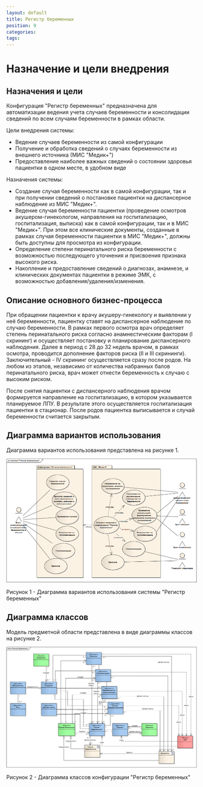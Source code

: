 ```yaml
---
layout: default
title: Регистр беременных
position: 9
categories: 
tags: 
---
```


# Назначение и цели внедрения

## Назначения и цели

Конфигурация "Регистр беременных" предназначена для автоматизации ведения учета случаев беременности и консолидации сведений по всем случаям беременности в рамках области.

Цели внедрения системы:

* Ведение случаев беременности из самой конфигурации
* Получение и обработка сведений о случаях беременности из внешнего источника (МИС "Медик+")
* Предоставление наиболее важных сведений о состоянии здоровья пациентки в одном месте, в удобном виде

Назначения системы:

* Создание случая беременности как в самой конфигурации, так и при получении сведений о постановке пациентки на диспансерное наблюдение из МИС "Медик+".
* Ведение случая беременности пациентки (проведение осмотров акушером-гинекологом, направления на госпитализацию, госпитализация, выписка) как в самой конфигурации, так и в МИС "Медик+". При этом все клинические документы, созданные в рамках случая беременности пациентки в МИС "Медик+", должны быть доступны для просмотра из конфигурации.
* Определение степени перинатального риска беременности с возможностью последующего уточнения и присвоения признака высокого риска.
* Накопление и предоставление сведений о диагнозах, анамнезе, и клинических документах пациентки в режиме ЭМК, с возможностью добавления/удаления/изменения. 

## Описание основного бизнес-процесса

При обращении пациентки к врачу акушеру-гинекологу и выявлении у неё беременности, пациентку ставят на диспансерное наблюдение по случаю беременности. В рамках первого осмотра врач определяет степень перинатального риска согласно анамнестическим факторам (I скрининг) и осуществляет постановку и планирование диспансерного наблюдения. Далее в период с 28 до 32 недель врачом, в рамках осмотра, проводится дополнение факторов риска (II и III скрининги). Заключительный - IV скрининг осуществляется сразу после родов. На любом из этапов, независимо от количества набранных балов перинатального риска, врач может отнести беременность к случаю с высоким риском.

После снятия пациентки с диспансерного наблюдения врачом формируется направление на госпитализацию, в котором указывается планируемое ЛПУ. В результате этого осуществляется госпитализация пациентки в стационар. После родов пациентка выписывается и случай беременности считается закрытым. 

## Диаграмма вариантов использования

Диаграмма вариантов использования представлена на рисунке 1.

![](Sistema-Reestr-beremennykh.png)

Рисунок 1 - Диаграмма вариантов использования системы "Регистр беременных"

## Диаграмма классов

Модель предметной области представлена в виде диаграммы классов на рисунке 2.

![](Registr-beremennykh.png)

Рисунок 2 - Диаграмма классов конфигурации "Регистр беременных"

